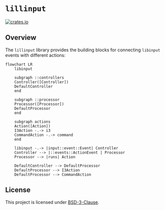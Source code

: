 # `lillinput`

[![crates.io]](https://crates.io/crates/lillinput)

## Overview

The `lillinput` library provides the building blocks for connecting
`libinput` events with different actions:

```mermaid
flowchart LR
    libinput

    subgraph ::controllers
    Controller([Controller])
    DefaultController
    end

    subgraph ::processor
    Processor([Processor])
    DefaultProcessor
    end

    subgraph actions
    Action([Action])
    I3Action -.-> i3
    CommandAction -.-> command
    end

    libinput -.-> |input::event::Event| Controller
    Controller --> |::events::ActionEvent | Processor
    Processor --> |runs| Action

    DefaultController --> DefaultProcessor
    DefaultProcessor --> I3Action
    DefaultProcessor --> CommandAction
```

## License

This project is licensed under [BSD-3-Clause].

[BSD-3-Clause]: ../../LICENSE

[`i3ipc`]: https://github.com/tmerr/i3ipc-rs
[`input`]: https://github.com/Smithay/input.rs

[crates.io]: https://img.shields.io/crates/v/lillinput
